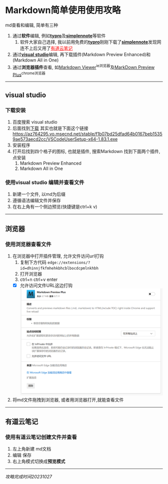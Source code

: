 # Markdown简单使用使用攻略
md查看和编辑, 简单有三种 
1. 通过**软件**编辑, 例如[**typro**](https://typoraio.cn)及[**simplennote**](https://apps.microsoft.com/detail/9NXQQ40LDW3X?hl=en-us&gl=US)等软件
    1. 软件大家自己选择, 我以前用免费的[**typro**](https://typoraio.cn)刚刚下载了[**simplennote**](https://apps.microsoft.com/detail/9NXQQ40LDW3X?hl=en-us&gl=US)发现网连不上后又用了<a href =https://note.youdao.com style="color:red">有道云笔记</a>
2. 通过[**visual studio**](https://visualstudio.microsoft.com/zh-hans/free-developer-offers/)编辑, 再下载插件(Markdown Preview Enhanced)和(Markdown All in One)
3. 通过**浏览器插件**查看, 如[Markdown Viewer](https://chrome.google.com/webstore/detail/markdown-viewer/ckkdlimhmcjmikdlpkmbgfkaikojcbjk)<sup>ie浏览器</sup>及[MarkDown Preview Plus](https://chrome.google.com/webstore/detail/markdown-preview-plus/febilkbfcbhebfnokafefeacimjdckgl?utm_source=ext_sidebar&hl=zh-CN)<sup>chrome浏览器</sup>

------------------------
## visual studio
### 下载安装
1. 百度搜索 visual studio
2. 后面找到[下载](https://code.visualstudio.com/Download)
其实也就是下面这个链接
https://az764295.vo.msecnd.net/stable/f1b07bd25dfad64b0167beb15359ae573aecd2cc/VSCodeUserSetup-x64-1.83.1.exe
3. 安装程序
4. 打开后找到四个格子的图标, 也就是插件, 搜索Markdown 找到下面两个插件, 点安装
   1. Markdown Preview Enhanced
   2. Markdown All in One
### 使用visual studio 编辑并查看文件
1. 新建一个文件, 以md为后缀
2. 遵循语法编辑文件并保存
3. 在右上角有一个侧边预览(快捷键是ctrl+k v)

------------------------------

## 浏览器
### 使用浏览器查看文件
1. 在浏览器中打开插件管理, 允许文件访问url打钩
   1. 复制下方代码
    `edge://extensions/?id=dhinnjfkfmhehkbhcblbocdcpmlnkhbh`
   2. 打开浏览器
   3. ctrl+n ctrl+v enter
   - [x] 允许访问文件URL这边打钩
    ![Alt text](image.png)
2. 将md文件拖拽到浏览器, 或者用浏览器打开,就能查看文件

------------

## 有道云笔记
### 使用有道云笔记创建文件并查看
1. 左上角新建 md文档
2. 编辑 保存
3. 右上角模式切换成**预览模式**


----------------

*攻略完成时间20231027*